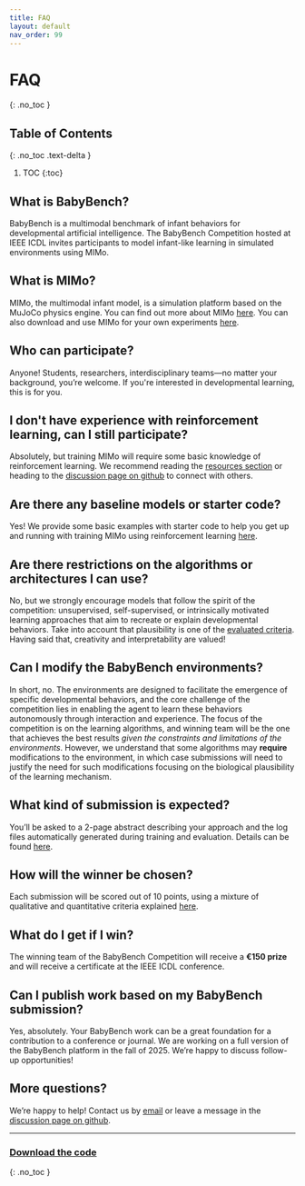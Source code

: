 ```yaml
---
title: FAQ
layout: default
nav_order: 99
---
```


# FAQ
{: .no_toc }

## Table of Contents
{: .no_toc .text-delta }

1. TOC
{:toc}


## What is BabyBench?

BabyBench is a multimodal benchmark of infant behaviors for developmental artificial intelligence. The BabyBench Competition hosted at IEEE ICDL invites participants to model infant-like learning in simulated environments using MIMo.

## What is MIMo?

MIMo, the multimodal infant model, is a simulation platform based on the MuJoCo physics engine. You can find out more about MIMo [here](../about/#mimo). You can also download and use MIMo for your own experiments [here](https://github.com/trieschlab/MIMo).

## Who can participate?

Anyone! Students, researchers, interdisciplinary teams—no matter your background, you’re welcome. If you're interested in developmental learning, this is for you.

## I don't have experience with reinforcement learning, can I still participate?

Absolutely, but training MIMo will require some basic knowledge of reinforcement learning. We recommend reading the [resources section](../start/#resources) or heading to the [discussion page on github](https://github.com/babybench/BabyBench2025_Starter_Kit) to connect with others.

## Are there any baseline models or starter code?

Yes! We provide some basic examples with starter code to help you get up and running with training MIMo using reinforcement learning [here](../start/#examples).

## Are there restrictions on the algorithms or architectures I can use?

No, but we strongly encourage models that follow the spirit of the competition: unsupervised, self-supervised, or intrinsically motivated learning approaches that aim to recreate or explain developmental behaviors. Take into account that plausibility is one of the [evaluated criteria](../competition/#evaluation). Having said that, creativity and interpretability are valued! 

## Can I modify the BabyBench environments?

In short, no. The environments are designed to facilitate the emergence of specific developmental behaviors, and the core challenge of the competition lies in enabling the agent to learn these behaviors autonomously through interaction and experience. The focus of the competition is on the learning algorithms, and winning team will be the one that achieves the best results *given the constraints and limitations of the environments*. However, we understand that some algorithms may **require** modifications to the environment, in which case submissions will need to justify the need for such modifications focusing on the biological plausibility of the learning mechanism.

## What kind of submission is expected?

You’ll be asked to a 2-page abstract describing your approach and the log files automatically generated during training and evaluation. Details can be found [here](../competition/#submission).

## How will the winner be chosen?

Each submission will be scored out of 10 points, using a mixture of qualitative and quantitative criteria explained [here](../competition/#evaluation).

## What do I get if I win?

The winning team of the BabyBench Competition will receive a **€150 prize** and will receive a certificate at the IEEE ICDL conference.

## Can I publish work based on my BabyBench submission?

Yes, absolutely. Your BabyBench work can be a great foundation for a contribution to a conference or journal. We are working on a full version of the BabyBench platform in the fall of 2025. We’re happy to discuss follow-up opportunities! 

## More questions?

We’re happy to help! Contact us by [email](mailto:fcomlop@gmail.com) or leave a message in the [discussion page on github](https://github.com/babybench/BabyBench2025_Starter_Kit/discussions).

---

### [Download the code](https://github.com/babybench/babybench2025_starter_kit)
{: .no_toc }